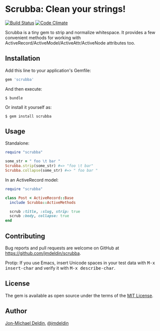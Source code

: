 # Scrubba: Clean your strings!

[![Build Status](https://travis-ci.org/jmdeldin/scrubba.svg)](https://travis-ci.org/jmdeldin/scrubba) [![Code Climate](https://codeclimate.com/github/jmdeldin/scrubba/badges/gpa.svg)](https://codeclimate.com/github/jmdeldin/scrubba)

Scrubba is a tiny gem to strip and normalize whitespace. It provides a few convenient methods for working with ActiveRecord/ActiveModel/ActiveAttr/ActiveNode attributes too.

## Installation

Add this line to your application's Gemfile:

```ruby
gem 'scrubba'
```

And then execute:

    $ bundle

Or install it yourself as:

    $ gem install scrubba

## Usage

Standalone:

```ruby
require "scrubba"

some_str = " foo \t bar "
Scrubba.strip(some_str) #=> "foo \t bar"
Scrubba.collapse(some_str) #=> " foo bar "
```

In an ActiveRecord model:

```ruby
require "scrubba"

class Post < ActiveRecord::Base
  include Scrubba::ActiveMethods

  scrub :title, :slug, strip: true
  scrub :body, collapse: true
end
```

## Contributing

Bug reports and pull requests are welcome on GitHub at https://github.com/jmdeldin/scrubba.

Protip: If you use Emacs, insert Unicode spaces in your test data with <kbd>M-x insert-char</kbd> and verify it with <kbd>M-x describe-char</kbd>.

## License

The gem is available as open source under the terms of the [MIT License](http://opensource.org/licenses/MIT).

## Author

[Jon-Michael Deldin](http://www.jmdeldin.com), [@jmdeldin](http://twitter.com/jmdeldin)
